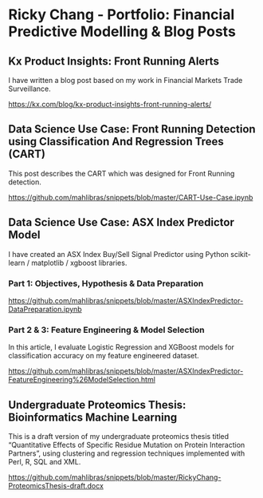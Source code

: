 # Ricky Chang - Portfolio: Financial Predictive Modelling &amp; Blog Posts


## Kx Product Insights: Front Running Alerts
I have written a blog post based on my work in Financial Markets Trade Surveillance.

https://kx.com/blog/kx-product-insights-front-running-alerts/

## Data Science Use Case: Front Running Detection using Classification And Regression Trees (CART)
This post describes the CART which was designed for Front Running detection.

https://github.com/mahlibras/snippets/blob/master/CART-Use-Case.ipynb

## Data Science Use Case: ASX Index Predictor Model
I have created an ASX Index Buy/Sell Signal Predictor using Python scikit-learn / matplotlib / xgboost libraries.

### Part 1: Objectives, Hypothesis & Data Preparation
https://github.com/mahlibras/snippets/blob/master/ASXIndexPredictor-DataPreparation.ipynb

### Part 2 & 3: Feature Engineering & Model Selection
In this article, I evaluate Logistic Regression and XGBoost models for classification accuracy on my feature engineered dataset.

https://github.com/mahlibras/snippets/blob/master/ASXIndexPredictor-FeatureEngineering%26ModelSelection.html

## Undergraduate Proteomics Thesis: Bioinformatics Machine Learning
This is a draft version of my undergraduate proteomics thesis titled “Quantitative Effects of Specific Residue Mutation on Protein Interaction Partners”, using clustering and regression techniques implemented with Perl, R, SQL and XML.

https://github.com/mahlibras/snippets/blob/master/RickyChang-ProteomicsThesis-draft.docx

